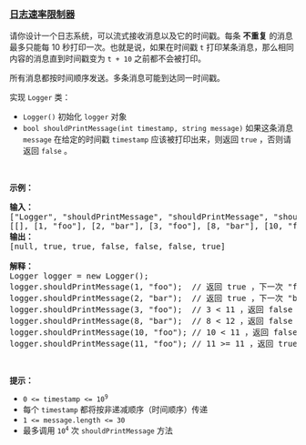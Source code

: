 ### [日志速率限制器](https://leetcode-cn.com/problems/logger-rate-limiter)

<p>请你设计一个日志系统，可以流式接收消息以及它的时间戳。每条 <strong>不重复</strong> 的消息最多只能每 10 秒打印一次。也就是说，如果在时间戳 <code>t</code> 打印某条消息，那么相同内容的消息直到时间戳变为 <code>t + 10</code> 之前都不会被打印。</p>

<p>所有消息都按时间顺序发送。多条消息可能到达同一时间戳。</p>

<p>实现 <code>Logger</code> 类：</p>

<ul>
	<li><code>Logger()</code> 初始化 <code>logger</code> 对象</li>
	<li><code>bool shouldPrintMessage(int timestamp, string message)</code> 如果这条消息 <code>message</code> 在给定的时间戳 <code>timestamp</code> 应该被打印出来，则返回 <code>true</code> ，否则请返回 <code>false</code> 。</li>
</ul>

<p> </p>

<p><strong>示例：</strong></p>

<pre>
<strong>输入：</strong>
["Logger", "shouldPrintMessage", "shouldPrintMessage", "shouldPrintMessage", "shouldPrintMessage", "shouldPrintMessage", "shouldPrintMessage"]
[[], [1, "foo"], [2, "bar"], [3, "foo"], [8, "bar"], [10, "foo"], [11, "foo"]]
<strong>输出：</strong>
[null, true, true, false, false, false, true]

<strong>解释：</strong>
Logger logger = new Logger();
logger.shouldPrintMessage(1, "foo");  // 返回 true ，下一次 "foo" 可以打印的时间戳是 1 + 10 = 11
logger.shouldPrintMessage(2, "bar");  // 返回 true ，下一次 "bar" 可以打印的时间戳是 2 + 10 = 12
logger.shouldPrintMessage(3, "foo");  // 3 < 11 ，返回 false
logger.shouldPrintMessage(8, "bar");  // 8 < 12 ，返回 false
logger.shouldPrintMessage(10, "foo"); // 10 < 11 ，返回 false
logger.shouldPrintMessage(11, "foo"); // 11 >= 11 ，返回 true ，下一次 "foo" 可以打印的时间戳是 11 + 10 = 21
</pre>

<p> </p>

<p><strong>提示：</strong></p>

<ul>
	<li><code>0 <= timestamp <= 10<sup>9</sup></code></li>
	<li>每个 <code>timestamp</code> 都将按非递减顺序（时间顺序）传递</li>
	<li><code>1 <= message.length <= 30</code></li>
	<li>最多调用 <code>10<sup>4</sup></code> 次 <code>shouldPrintMessage</code> 方法</li>
</ul>
